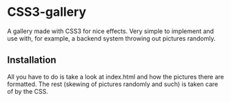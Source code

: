 CSS3-gallery
============

A gallery made with CSS3 for nice effects. Very simple to implement and use with, for example, a backend system throwing out pictures randomly.

## Installation

All you have to do is take a look at index.html and how the pictures there are formatted. The rest (skewing of pictures randomly and such) is taken care of by the CSS.
